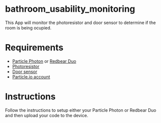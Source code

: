 # bathroom_usability_monitoring
This App will monitor the photoresistor and door sensor to determine if the room is being ocupied.

# Requirements
- [Particle Photon](https://www.particle.io/products/hardware/photon-wifi-dev-kit) or [Redbear Duo](http://redbear.cc/duo/) 
- [Photoresistor](https://en.wikipedia.org/wiki/Photoresistor)
- [Door sensor](https://www.amazon.com/Magnetic-Sensor-Window-Warning-Switch/dp/B0050N7SM0) 
- [Particle.io account](https://www.particle.io/)

# Instructions
Follow the instructions to setup either your Particle Photon or Redbear Duo and then upload your code to the device. 

<DIAGRAM GOES HERE>
